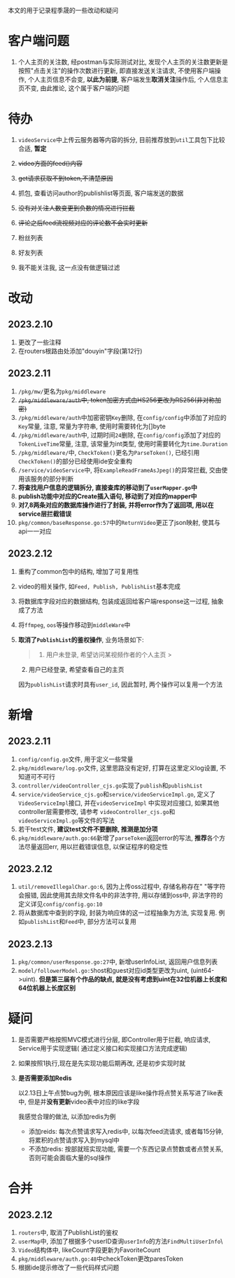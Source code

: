 本文的用于记录程季晟的一些改动和疑问

# 客户端问题

1. 个人主页的关注数, 经postman与实际测试对比, 发现个人主页的关注数更新是按照"点击关注"的操作次数进行更新, 即直接发送关注请求,
   不使用客户端操作, 个人主页信息不会变, **以此为前提**, 客户端发生**取消关注**操作后, 个人信息主页不变, 由此推论,
   这个属于客户端的问题

# 待办

1. `videoService`中上传云服务器等内容的拆分, 目前推荐放到`util`工具包下比较合适, **暂定**

2. ~~video方面的feed()内容~~
3. ~~get请求获取不到token,不清楚原因~~
4. 抓包, 查看访问author的publishlist等页面, 客户端发送的数据
5. ~~没有对关注人数变更到负数的情况进行拦截~~
6. ~~评论之后feed流视频对应的评论数不会实时更新~~
7. 粉丝列表
8. 好友列表
9. 我不能关注我, 这一点没有做逻辑过滤

# 改动

## 2023.2.10

1. 更改了一些注释
2. 在routers根路由处添加"douyin"字段(第12行)

## 2023.2.11

1. `/pkg/mw/`更名为`pkg/middleware`
2. ~~`/pkg/middleware/auth`中, token加密方式由HS256更改为RS256(非对称加密)~~
3. `/pkg/middleware/auth`中加密密钥`Key`删除, 在`config/config`中添加了对应的`Key`常量, 注意, 常量为字符串,
   使用时需要转化为[]byte
4. `/pkg/middleware/auth`中, 过期时间`24`删除, 在`config/config`添加了对应的`TokenLiveTime`常量, 注意, 该常量为int类型,
   使用时需要转化为`time.Duration`
5. `/pkg/middleware/`中, `CheckToken()`更名为`ParseToken()`, 已经引用`CheckToken()`的部分已经使用ide安全重构
6. `/service/videoService`中, 将`ExampleReadFrameAsJpeg()`的异常拦截, 交由使用该服务的部分判断
7. **将查找用户信息的逻辑拆分, 直接查库的移动到了`userMapper.go`中**
8. **publish功能中对应的Create插入语句, 移动到了对应的mapper中**
9. **对7,8两条对应的数据库操作进行了封装, 并将error作为了返回项, 用以在service层拦截错误**
10. `pkg/common/baseResponse.go:57`中的`ReturnVideo`更正了json映射, 使其与api一一对应

## 2023.2.12

1. 重构了common包中的结构, 增加了可复用性

2. video的相关操作, 如`Feed, Publish, PublishList`基本完成

3. 将数据库字段对应的数据结构, 包装成返回给客户端response这一过程, 抽象成了方法

4. 将`ffmpeg`, `oos`等操作移动到`middleWare`中

5. **取消了`PublishList`的鉴权操作**, 业务场景如下:

   > 1. 用户未登录, 希望访问某视频作者的个人主页
        >
   2. 用户已经登录, 希望查看自己的主页

   因为`publishList`请求时具有`user_id`, 因此暂时, 两个操作可以复用一个方法

# 新增

## 2023.2.11

1. `config/config.go`文件, 用于定义一些常量
2. `pkg/middleware/log.go`文件, 这里思路没有定好, 打算在这里定义log设置, 不知道可不可行
3. `controller/videoController_cjs.go`实现了`publish`和`publishList`
4. `service/videoService_cjs.go`和`service/videoServiceImpl.go`, 定义了`VideoServiceImpl`接口, 并在`videoServiceImpl`
   中实现对应接口, 如果其他controller层需要修改, 请参考 `videoController_cjs.go`和`videoServiceImpl.go`等文件的写法
5. 若干test文件, **建议test文件不要删除, 推测是加分项**
6. `pkg/middleware/auth.go:66`新增了`parseToken`返回error的写法, **推荐**各个方法尽量返回err, 用以拦截错误信息,
   以保证程序的稳定性

## 2023.2.12

1. `util/removeIllegalChar.go:6`, 因为上传oss过程中, 存储名称存在" "等字符会报错, 因此使用其去除文件名中的非法字符,
   用以存储到oss中, 非法字符的定义详见`config/config.go:10`
2. 将从数据库中查到的字段, 封装为响应体的这一过程抽象为方法, 实现复用. 例如`publishList`和`Feed`中, 部分方法可以复用

## 2023.2.13

1. `pkg/common/userResponse.go:27`中, 新增userInfoList, 返回用户信息列表
2. `model/followerModel.go:5`host和guest对应id类型更改为uint, (uint64->uint). **但是第三届有个作品的缺点,
   就是没有考虑到uint在32位机器上长度和64位机器上长度区别**

# 疑问

1. 是否需要严格按照MVC模式进行分层, 即Controller用于拦截, 响应请求, Service用于实现逻辑(
   通过定义接口和实现接口方法完成逻辑)

2. 如果按照1执行,现在是先实现功能后期再改, 还是初步实现时就

3. **是否需要添加Redis**

   以2.13日上午点赞bug为例, 根本原因应该是like操作将点赞关系写进了like表中, 但是并**没有更新**video表中对应的like字段

   我感觉合理的做法, 以添加redis为例

    - 添加reids: 每次点赞请求写入redis中, 以每次feed流请求, 或者每15分钟, 将累积的点赞请求写入到mysql中
    - 不添加redis: 按部就班实现功能, 需要一个东西记录点赞数或者点赞关系, 否则可能会面临大量的sql操作

# 合并

## 2023.2.12

1. `routers`中, 取消了PublishList的鉴权
2. `userMap`中, 添加了根据多个userID查询`userInfo`的方法`FindMultiUserInfo`\
3. `Video`结构体中, likeCount字段更新为FavoriteCount
4. `pkg/middleware/auth.go:48`中checkToken更改paresToken
5. 根据ide提示修改了一些代码样式问题